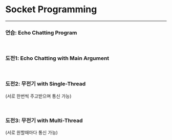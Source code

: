 # Socket Programming

---

### 연습: Echo Chatting Program

<br>

### 도전1: Echo Chatting with Main Argument

<br>

### 도전2: 무전기 with Single-Thread

(서로 한번씩 주고받으며 통신 가능)

<br>

### 도전3: 무전기 with Multi-Thread

(서로 원할때마다 통신 가능)

<br>